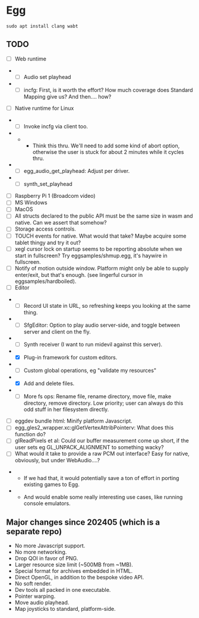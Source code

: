 # Egg

```
sudo apt install clang wabt
```

## TODO

- [ ] Web runtime
- - [ ] Audio set playhead
- - [ ] incfg: First, is it worth the effort? How much coverage does Standard Mapping give us? And then.... how?
- [ ] Native runtime for Linux
- - [ ] Invoke incfg via client too.
- - - Think this thru. We'll need to add some kind of abort option, otherwise the user is stuck for about 2 minutes while it cycles thru.
- - [ ] egg_audio_get_playhead: Adjust per driver.
- - [ ] synth_set_playhead
- [ ] Raspberry Pi 1 (Broadcom video)
- [ ] MS Windows
- [ ] MacOS
- [ ] All structs declared to the public API must be the same size in wasm and native. Can we assert that somehow?
- [ ] Storage access controls.
- [ ] TOUCH events for native. What would that take? Maybe acquire some tablet thingy and try it out?
- [ ] xegl cursor lock on startup seems to be reporting absolute when we start in fullscreen? Try eggsamples/shmup.egg, it's haywire in fullscreen.
- [ ] Notify of motion outside window. Platform might only be able to supply enter/exit, but that's enough. (see lingerful cursor in eggsamples/hardboiled).
- [ ] Editor
- - [ ] Record UI state in URL, so refreshing keeps you looking at the same thing.
- - [ ] SfgEditor: Option to play audio server-side, and toggle between server and client on the fly.
- - [ ] Synth receiver (I want to run midevil against this server).
- - [x] Plug-in framework for custom editors.
- - [ ] Custom global operations, eg "validate my resources"
- - [x] Add and delete files.
- - [ ] More fs ops: Rename file, rename directory, move file, make directory, remove directory. Low priority; user can always do this odd stuff in her filesystem directly.
- [ ] eggdev bundle html: Minify platform Javascript.
- [ ] egg_gles2_wrapper.xc:glGetVertexAttribPointerv: What does this function do?
- [ ] glReadPixels et al: Could our buffer measurement come up short, if the user sets eg GL_UNPACK_ALIGNMENT to something wacky?
- [ ] What would it take to provide a raw PCM out interface? Easy for native, obviously, but under WebAudio....?
- - If we had that, it would potentially save a ton of effort in porting existing games to Egg.
- - And would enable some really interesting use cases, like running console emulators.

## Major changes since 202405 (which is a separate repo)

- No more Javascript support.
- No more networking.
- Drop QOI in favor of PNG.
- Larger resource size limit (~500MB from ~1MB).
- Special format for archives embedded in HTML.
- Direct OpenGL, in addition to the bespoke video API.
- No soft render.
- Dev tools all packed in one executable.
- Pointer warping.
- Move audio playhead.
- Map joysticks to standard, platform-side.
